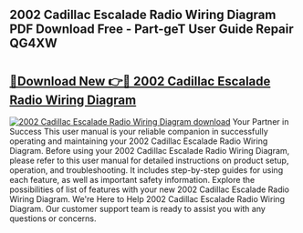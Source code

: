 ## 2002 Cadillac Escalade Radio Wiring Diagram PDF Download Free - Part-geT User Guide Repair QG4XW

# <h2><a href="http://dfprm0v.blite.top/?on=2002+Cadillac+Escalade+Radio+Wiring+Diagram">🔗Download New 👉🔴 2002 Cadillac Escalade Radio Wiring Diagram</a></h2>

[![2002 Cadillac Escalade Radio Wiring Diagram download](https://i.imgur.com/lujVjoI.png)](http://dfprm0v.blite.top/?on=2002+Cadillac+Escalade+Radio+Wiring+Diagram)
Your Partner in Success This user manual is your reliable companion in successfully operating and maintaining your 2002 Cadillac Escalade Radio Wiring Diagram. Before using your 2002 Cadillac Escalade Radio Wiring Diagram, please refer to this user manual for detailed instructions on product setup, operation, and troubleshooting. It includes step-by-step guides for using each feature, as well as important safety information. Explore the possibilities of list of features with your new 2002 Cadillac Escalade Radio Wiring Diagram. We're Here to Help 2002 Cadillac Escalade Radio Wiring Diagram. Our customer support team is ready to assist you with any questions or concerns.
